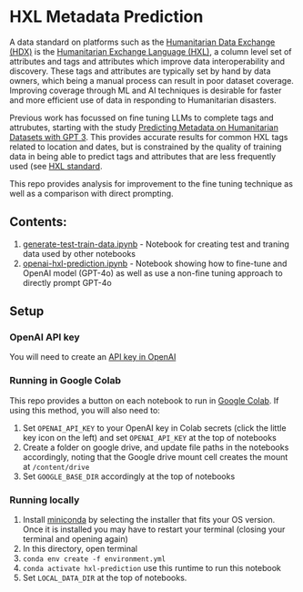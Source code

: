 # HXL Metadata Prediction

A data standard on platforms such as the [Humanitarian Data Exchange (HDX)](https://data.humdata.org/) is the [Humanitarian Exchange Language (HXL)](https://hxlstandard.org/), a column level set of attributes and tags and attributes which improve data interoperability and discovery. These tags and attributes are typically set by hand by data owners, which being a manual process can result in poor dataset coverage. Improving coverage through ML and AI techniques is desirable for faster and more efficient use of data in responding to Humanitarian disasters.

Previous work has focussed on fine tuning LLMs to complete tags and attrubutes, starting with the study [Predicting Metadata on Humanitarian Datasets with GPT 3](https://medium.com/towards-data-science/predicting-metadata-for-humanitarian-datasets-using-gpt-3-b104be17716d). This provides accurate results for common HXL tags related to location and dates, but is constrained by the quality of training data in being able to predict tags and attributes that are less frequently used (see [HXL standard](https://hxlstandard.org/standard/1-1final/tagging/).

This repo provides analysis for improvement to the fine tuning technique as well as a comparison with direct prompting.

## Contents:

1. [generate-test-train-data.ipynb](generate-test-train-data.ipynb) - Notebook for creating test and traning data used by other notebooks
2. [openai-hxl-prediction.ipynb](openai-hxl-prediction.ipynb) - Notebook showing how to fine-tune and OpenAI model (GPT-4o) as well as use a non-fine tuning approach to directly prompt GPT-4o 

## Setup

### OpenAI API key

You will need to create an [API key in OpenAI](https://help.openai.com/en/articles/4936850-where-do-i-find-my-openai-api-key)

### Running in Google Colab

This repo provides a button on each notebook to run in [Google Colab](https://colab.research.google.com/). If using this method, you will also need to:

1. Set `OPENAI_API_KEY` to your OpenAI key in Colab secrets (click the little key icon on the left) and set `OPENAI_API_KEY` at the top of notebooks
2. Create a folder on google drive, and update file paths in the notebooks accordingly, noting that the Google drive mount cell creates the mount at `/content/drive`
3. Set `GOOGLE_BASE_DIR` accordingly at the top of notebooks

### Running locally

1. Install [miniconda](https://docs.conda.io/en/latest/miniconda.html) by selecting the installer that fits your OS version. Once it is installed you may have to restart your terminal (closing your terminal and opening again)
2. In this directory, open terminal
3. `conda env create -f environment.yml`
4. `conda activate hxl-prediction` use this runtime to run this notebook 
5. Set `LOCAL_DATA_DIR` at the top of notebooks. 
